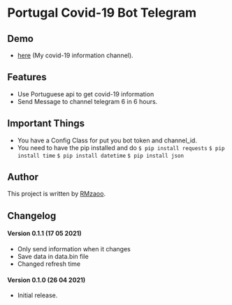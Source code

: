 # Portugal Covid-19 Bot Telegram

## Demo ##
- [here](https://t.me/PTCovid19) (My covid-19 information channel).


## Features ##
- Use Portuguese api to get covid-19 information
- Send Message to channel telegram 6 in 6 hours.


## Important Things ##
- You have a Config Class for put you bot token and channel_id.
- You need to have the pip installed and do 
    ```$ pip install requests```
    ```$ pip install time```
    ```$ pip install datetime```
    ```$ pip install json```


## Author 
This project is written by [RMzaoo](https://rafaelmartins.pt).


## Changelog ##
#### Version 0.1.1 (17 05 2021) ####
- Only send information when it changes
- Save data in data.bin file
- Changed refresh time
#### Version 0.1.0 (26 04 2021) ####
- Initial release.


